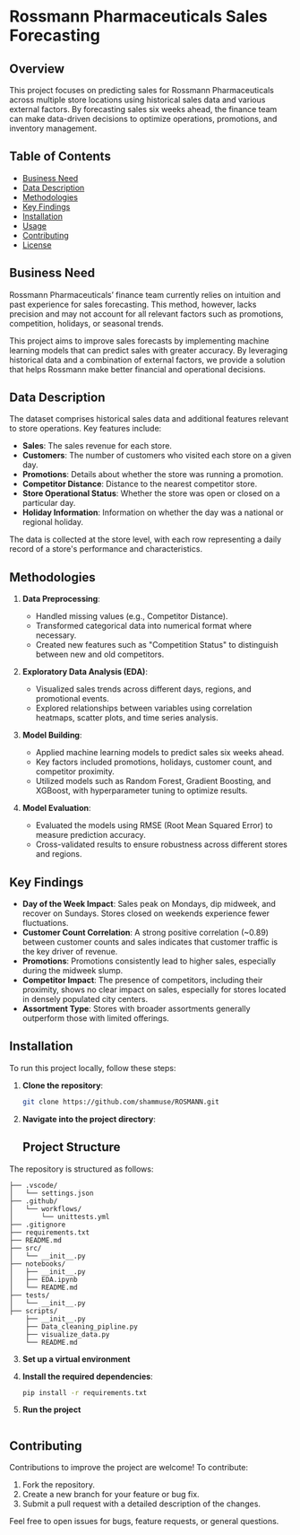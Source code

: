 # Rossmann Pharmaceuticals Sales Forecasting

## Overview
This project focuses on predicting sales for Rossmann Pharmaceuticals across multiple store locations using historical sales data and various external factors. By forecasting sales six weeks ahead, the finance team can make data-driven decisions to optimize operations, promotions, and inventory management.

## Table of Contents
- [Business Need](#business-need)
- [Data Description](#data-description)
- [Methodologies](#methodologies)
- [Key Findings](#key-findings)
- [Installation](#installation)
- [Usage](#usage)
- [Contributing](#contributing)
- [License](#license)

## Business Need
Rossmann Pharmaceuticals’ finance team currently relies on intuition and past experience for sales forecasting. This method, however, lacks precision and may not account for all relevant factors such as promotions, competition, holidays, or seasonal trends.

This project aims to improve sales forecasts by implementing machine learning models that can predict sales with greater accuracy. By leveraging historical data and a combination of external factors, we provide a solution that helps Rossmann make better financial and operational decisions.

## Data Description
The dataset comprises historical sales data and additional features relevant to store operations. Key features include:

- **Sales**: The sales revenue for each store.
- **Customers**: The number of customers who visited each store on a given day.
- **Promotions**: Details about whether the store was running a promotion.
- **Competitor Distance**: Distance to the nearest competitor store.
- **Store Operational Status**: Whether the store was open or closed on a particular day.
- **Holiday Information**: Information on whether the day was a national or regional holiday.

The data is collected at the store level, with each row representing a daily record of a store's performance and characteristics.

## Methodologies
1. **Data Preprocessing**:
   - Handled missing values (e.g., Competitor Distance).
   - Transformed categorical data into numerical format where necessary.
   - Created new features such as "Competition Status" to distinguish between new and old competitors.
   
2. **Exploratory Data Analysis (EDA)**:
   - Visualized sales trends across different days, regions, and promotional events.
   - Explored relationships between variables using correlation heatmaps, scatter plots, and time series analysis.
   
3. **Model Building**:
   - Applied machine learning models to predict sales six weeks ahead.
   - Key factors included promotions, holidays, customer count, and competitor proximity.
   - Utilized models such as Random Forest, Gradient Boosting, and XGBoost, with hyperparameter tuning to optimize results.

4. **Model Evaluation**:
   - Evaluated the models using RMSE (Root Mean Squared Error) to measure prediction accuracy.
   - Cross-validated results to ensure robustness across different stores and regions.

## Key Findings
- **Day of the Week Impact**: Sales peak on Mondays, dip midweek, and recover on Sundays. Stores closed on weekends experience fewer fluctuations.
- **Customer Count Correlation**: A strong positive correlation (~0.89) between customer counts and sales indicates that customer traffic is the key driver of revenue.
- **Promotions**: Promotions consistently lead to higher sales, especially during the midweek slump.
- **Competitor Impact**: The presence of competitors, including their proximity, shows no clear impact on sales, especially for stores located in densely populated city centers.
- **Assortment Type**: Stores with broader assortments generally outperform those with limited offerings.

## Installation
To run this project locally, follow these steps:

1. **Clone the repository**:
   ```bash
   git clone https://github.com/shammuse/ROSMANN.git
   ```

2. **Navigate into the project directory**:
   ## Project Structure

The repository is structured as follows:

```
├── .vscode/
│   └── settings.json
├── .github/
│   └── workflows/
│       └── unittests.yml
├── .gitignore
├── requirements.txt
├── README.md
├── src/
│   └── __init__.py
├── notebooks/
│   ├── __init__.py
│   ├── EDA.ipynb
│   └── README.md
├── tests/
│   └── __init__.py
├── scripts/
    ├── __init__.py
    ├── Data_cleaning_pipline.py
    ├── visualize_data.py
    └── README.md

```

3. **Set up a virtual environment**
4. **Install the required dependencies**:
   ```bash
   pip install -r requirements.txt
   ```

5. **Run the project**
   ```

## Contributing
Contributions to improve the project are welcome! To contribute:

1. Fork the repository.
2. Create a new branch for your feature or bug fix.
3. Submit a pull request with a detailed description of the changes.

Feel free to open issues for bugs, feature requests, or general questions.

